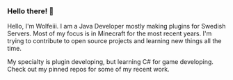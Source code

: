 ### Hello there! 👋

Hello, I'm Wolfeiii. I am a Java Developer mostly making plugins for Swedish Servers. Most of 
my focus is in Minecraft for the most recent years. I'm trying to contribute to open source projects
and learning new things all the time.

My specialty is plugin developing, but learning C# for game developing.
Check out my pinned repos for some of my recent work.

<!--
**Wolfeii/Wolfeii** is a ✨ _special_ ✨ repository because its `README.md` (this file) appears on your GitHub profile.

Here are some ideas to get you started:

- 🔭 I’m currently working on ...
- 🌱 I’m currently learning ...
- 👯 I’m looking to collaborate on ...
- 🤔 I’m looking for help with ...
- 💬 Ask me about ...
- 📫 How to reach me: ...
- 😄 Pronouns: ...
- ⚡ Fun fact: ...
-->
